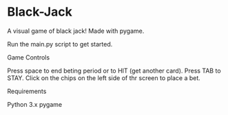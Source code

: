 # Black-Jack


A visual game of black jack! Made with pygame.

Run the main.py script to get started.

Game Controls

Press space to end beting period or to HIT (get another card). Press TAB to STAY. Click on the chips on the left side of thr screen to place a bet.

Requirements

Python 3.x
pygame
